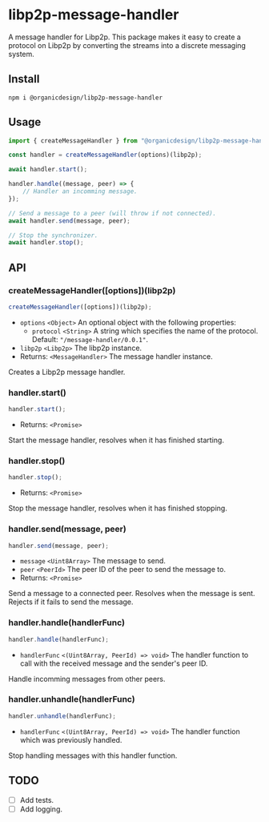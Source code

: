 # libp2p-message-handler

A message handler for Libp2p. This package makes it easy to create a protocol on Libp2p by converting the streams into a discrete messaging system.

## Install

```
npm i @organicdesign/libp2p-message-handler
```

## Usage

```javascript
import { createMessageHandler } from "@organicdesign/libp2p-message-handler";

const handler = createMessageHandler(options)(libp2p);

await handler.start();

handler.handle((message, peer) => {
	// Handler an incomming message.
});

// Send a message to a peer (will throw if not connected).
await handler.send(message, peer);

// Stop the synchronizer.
await handler.stop();
```

## API

### createMessageHandler([options])(libp2p)

```javascript
createMessageHandler([options])(libp2p);
```

- `options` `<Object>` An optional object with the following properties:
  - `protocol` `<String>` A string which specifies the name of the protocol. Default: `"/message-handler/0.0.1"`.
- `libp2p` `<Libp2p>` The libp2p instance.
- Returns: `<MessageHandler>` The message handler instance.

Creates a Libp2p message handler.

### handler.start()

```javascript
handler.start();
```

- Returns: `<Promise>`

Start the message handler, resolves when it has finished starting.

### handler.stop()

```javascript
handler.stop();
```

- Returns: `<Promise>`

Stop the message handler, resolves when it has finished stopping.

### handler.send(message, peer)

```javascript
handler.send(message, peer);
```
- `message` `<Uint8Array>` The message to send.
- `peer` `<PeerId>` The peer ID of the peer to send the message to.
- Returns: `<Promise>`

Send a message to a connected peer. Resolves when the message is sent. Rejects if it fails to send the message.

### handler.handle(handlerFunc)

```javascript
handler.handle(handlerFunc);
```

- `handlerFunc` `<(Uint8Array, PeerId) => void>` The handler function to call with the received message and the sender's peer ID.

Handle incomming messages from other peers.

### handler.unhandle(handlerFunc)

```javascript
handler.unhandle(handlerFunc);
```

- `handlerFunc` `<(Uint8Array, PeerId) => void>` The handler function which was previously handled.

Stop handling messages with this handler function.

## TODO

- [ ] Add tests.
- [ ] Add logging.
